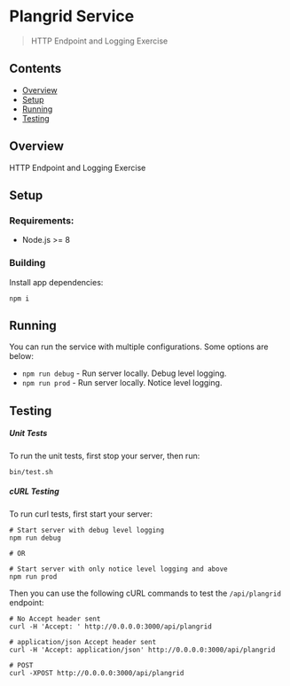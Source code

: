 # Plangrid Service

> HTTP Endpoint and Logging Exercise

## Contents

*   [Overview](#overview)
*   [Setup](#setup)
*   [Running](#running)
*   [Testing](#testing)

## Overview

HTTP Endpoint and Logging Exercise

## Setup

### Requirements:

* Node.js >= 8

### Building

Install app dependencies:
```
npm i
```

## Running

You can run the service with multiple configurations. Some options are below:
- `npm run debug` - Run server locally. Debug level logging.
- `npm run prod` - Run server locally. Notice level logging.

## Testing

##### Unit Tests
To run the unit tests, first stop your server, then run:
```
bin/test.sh
```

##### cURL Testing

To run curl tests, first start your server:
```
# Start server with debug level logging
npm run debug

# OR

# Start server with only notice level logging and above
npm run prod
```

Then you can use the following cURL commands to test the `/api/plangrid` endpoint:
```
# No Accept header sent
curl -H 'Accept: ' http://0.0.0.0:3000/api/plangrid

# application/json Accept header sent
curl -H 'Accept: application/json' http://0.0.0.0:3000/api/plangrid

# POST
curl -XPOST http://0.0.0.0:3000/api/plangrid
```
